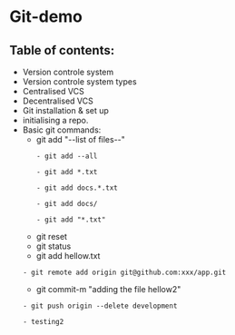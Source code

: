 # Git-demo
## Table of contents:
 - Version controle system
 - Version controle system types
 - Centralised VCS
 - Decentralised VCS
 - Git installation & set up
 - initialising a repo.
 - Basic git commands:
    - git add "--list of files--"
       ```
       - git add --all
       ```
       ```
       - git add *.txt
       ```
       ```
       - git add docs.*.txt
       ```
       ```
       - git add docs/
       ```
       ```
       - git add "*.txt" 
       ```
    - git reset
    - git status
    - git add hellow.txt
    ```
    - git remote add origin git@github.com:xxx/app.git
    ```
    - git commit-m "adding the file hellow2"
    ```
    - git push origin --delete development
    ```
    ```
    - testing2
    ```

